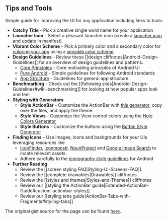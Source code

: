 ## Tips and Tools

Simple guide for improving the UI for any application including links to tools:

* **Catchy Title** - Pick a creative single word name for your application
* **Launcher Icon** - Select a pleasant launcher icon (create a [launcher icon](http://imgur.com/a/8cmLM) and update in manifest)
* **Vibrant Color Scheme** - Pick a primary color and a secondary color for [coloring your app](http://www.google.com/design/spec/style/color.html#color-ui-color-application) using a [sensible color scheme](http://www.colourlovers.com/palettes/new/past-month/meta?page=1).
* **Design Guidelines** - Review these [[design cliffnotes|Android-Design-Guidelines]] for an  overview of design guidelines and patterns.
  * [Core Principles](http://developer.android.com/design/get-started/principles.html) - Core motivating principles of Android UI
  * [Pure Android](http://developer.android.com/design/patterns/pure-android.html) - Simple guidelines for following Android standards
  * [App Structure](http://developer.android.com/design/patterns/app-structure.html) - Guidelines for general app structure
* **Benchmarking** - Check out the [[following sites|Android-Design-Guidelines#wiki-benchmarking]] for looking at how popular apps look and feel
* **Styling with Generators**
  * **Style ActionBar** - Customize the ActionBar with [this generator](http://jgilfelt.github.io/android-actionbarstylegenerator/), copy over the files, and apply the theme. 
  * **Style Views** - Customize the View control colors using the [Holo Colors Generator](http://android-holo-colors.com/)
  * **Style Buttons** - Customize the buttons using the [Button Style Generator](http://angrytools.com/android/button/)
* **Finding Icons** - Use images, icons and backgrounds for your UIs leveraging resources like 
  * [IconFinder](https://www.iconfinder.com/), [iconmonstr](http://iconmonstr.com/), [NounProject](http://thenounproject.com/) and [Google Image Search](http://www.google.com/imghp) to locate relevant assets.
  * Adhere carefully to the [iconography style guidelines](http://developer.android.com/design/style/iconography.html) for Android
* **Further Reading** 
  * Review the [[screen styling FAQ|Styling-UI-Screens-FAQ]].
  * Review the [[complete drawables|Drawables]] cliffnotes 
  * Review the [[styles and themes|Styles-and-Themes]] cliffnotes
  * Review our [[styling the ActionBar guide|Extended-ActionBar-Guide#custom-actionbar-styles]]
  * Review our [[styling tabs guide|ActionBar-Tabs-with-Fragments#styling-tabs]]

The original gist source for the page can be found [here](https://gist.github.com/nesquena/6c567083aec13d868017).